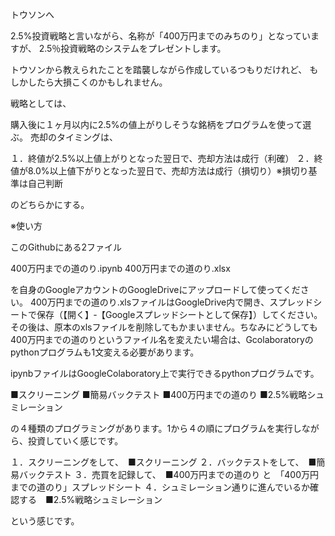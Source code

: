 トウソンへ

2.5%投資戦略と言いながら、名称が「400万円までのみちのり」となっていますが、
2.5％投資戦略のシステムをプレゼントします。

トウソンから教えられたことを踏襲しながら作成しているつもりだけれど、
もしかしたら大損こくのかもしれません。

戦略としては、

購入後に１ヶ月以内に2.5%の値上がりしそうな銘柄をプログラムを使って選ぶ。
売却のタイミングは、

１．終値が2.5%以上値上がりとなった翌日で、売却方法は成行（利確）
２．終値が8.0%以上値下がりとなった翌日で、売却方法は成行（損切り）※損切り基準は自己判断

のどちらかにする。


※使い方

このGithubにある2ファイル

400万円までの道のり.ipynb
400万円までの道のり.xlsx

を自身のGoogleアカウントのGoogleDriveにアップロードして使ってください。
400万円までの道のり.xlsファイルはGoogleDrive内で開き、スプレッドシートで保存（【開く】‐【Googleスプレッドシートとして保存】）してください。その後は、原本のxlsファイルを削除してもかまいません。ちなみにどうしても400万円までの道のりというファイル名を変えたい場合は、Gcolaboratoryのpythonプログラムも1文変える必要があります。

ipynbファイルはGoogleColaboratory上で実行できるpythonプログラムです。

■スクリーニング
■簡易バックテスト
■400万円までの道のり
■2.5%戦略シュミレーション

の４種類のプログラミングがあります。1から４の順にプログラムを実行しながら、投資していく感じです。

１．スクリーニングをして、　■スクリーニング
２．バックテストをして、　■簡易バックテスト
３．売買を記録して、　■400万円までの道のり と　「400万円までの道のり」スプレッドシート
４．シュミレーション通りに進んでいるか確認する　■2.5%戦略シュミレーション

という感じです。
